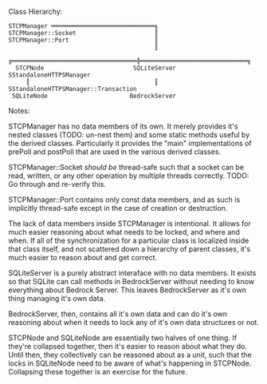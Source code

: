 Class Hierarchy:

```
STCPManager ═════════════════════════════╗
STCPManager::Socket                      ║
STCPManager::Port                        ║
                                         ║
     ╔═══════════════════════════════════╬══════════════════════════════╗
  STCPNode                         SQLiteServer                SStandaloneHTTPSManager
     ║                                   ║                     SStandaloneHTTPSManager::Transaction
 SQLiteNode                       BedrockServer

```
Notes:

STCPManager has no data members of its own. It merely provides it's nested classes (TODO: un-nest them) and some static
methods useful by the derived classes. Particularly it provides the "main" implementations of prePoll and postPoll that
are used in the various derived classes.

STCPManager::Socket *should be* thread-safe such that a socket can be read, written, or any other operation by multiple
threads correctly. TODO: Go through and re-verify this.

STCPManager::Port contains only const data members, and as such is implicitly thread-safe except in the case of
creation or destruction.

The lack of data members inside STCPManager is intentional. It allows for much easier reasoning about what needs to be
locked, and where and when. If all of the synchronization for a particular class is localized inside that class itself,
and not scattered down a hierarchy of parent classes, it's much easier to reason about and get correct.

SQLiteServer is a purely abstract interaface with no data members. It exists so that SQLite can call methods in
BedrockServer without needing to know everything about Bedrock Server. This leaves BedrockServer as it's own thing
managing it's own data.

BedrockServer, then, contains all it's own data and can do it's own reasoning about when it needs to lock any of it's
own data structures or not.

STCPNode and SQLiteNode are essentially two halves of one thing. If they're collapsed together, then it's easier to
reason about what they do. Until then, they collectively can be reasoned about as a unit, such that the locks in
SQLiteNode need to be aware of what's happening in STCPNode. Collapsing these together is an exercise for the future.

